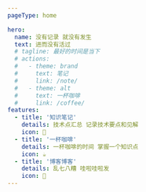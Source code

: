 ```yaml
---
pageType: home

hero:
  name: 没有记录 就没有发生
  text: 进而没有活过
  # tagline: 最好的时间是当下
  # actions:
  #   - theme: brand
  #     text: 笔记
  #     link: /note/
  #   - theme: alt
  #     text: 一杯咖啡
  #     link: /coffee/
features:
  - title: '知识笔记'
    details: 技术点汇总 记录技术要点和见解
    icon: 📝
  - title: '一杯咖啡'
    details: 一杯咖啡的时间 掌握一个知识点
    icon: ☕️
  - title: '博客博客'
    details: 乱七八糟 哇啦哇啦发
    icon: 🚀
---
```

